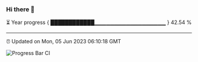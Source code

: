 ### Hi there 👋

⏳ Year progress { ████████████▁▁▁▁▁▁▁▁▁▁▁▁▁▁▁▁▁▁ } 42.54 %

---

⏰ Updated on Mon, 05 Jun 2023 06:10:18 GMT

![Progress Bar CI](https://github.com/Shyam-Makwana/GitHub-Actions-Demo/workflows/Progress%20Bar%20CI/badge.svg)
